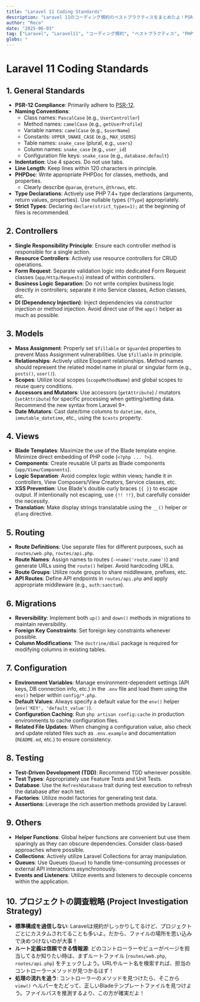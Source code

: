 ```yaml
---
title: "Laravel 11 Coding Standards"
description: "Laravel 11のコーディング規約のベストプラクティスをまとめたよ！PSR-12準拠の規約から、MVCの各コンポーネント、テストまで、Laravel開発の品質を高めるためのヒントが満載だよ！"
author: "Reco"
date: "2025-06-03"
tag: ["Laravel", "Laravel11", "コーディング規約", "ベストプラクティス", "PHP", "PSR-12"]
globs: *
---
```

# Laravel 11 Coding Standards

## 1. General Standards

*   **PSR-12 Compliance**: Primarily adhere to [PSR-12](https://www.php-fig.org/psr/psr-12/).
*   **Naming Conventions**:
    *   Class names: `PascalCase` (e.g., `UserController`)
    *   Method names: `camelCase` (e.g., `getUserProfile`)
    *   Variable names: `camelCase` (e.g., `$userName`)
    *   Constants: `UPPER_SNAKE_CASE` (e.g., `MAX_USERS`)
    *   Table names: `snake_case` (plural, e.g., `users`)
    *   Column names: `snake_case` (e.g., `user_id`)
    *   Configuration file keys: `snake_case` (e.g., `database.default`)
*   **Indentation**: Use 4 spaces. Do not use tabs.
*   **Line Length**: Keep lines within 120 characters in principle.
*   **PHPDoc**: Write appropriate PHPDoc for classes, methods, and properties.
    *   Clearly describe `@param`, `@return`, `@throws`, etc.
*   **Type Declarations**: Actively use PHP 7.4+ type declarations (arguments, return values, properties). Use nullable types (`?Type`) appropriately.
*   **Strict Types**: Declaring `declare(strict_types=1);` at the beginning of files is recommended.

## 2. Controllers

*   **Single Responsibility Principle**: Ensure each controller method is responsible for a single action.
*   **Resource Controllers**: Actively use resource controllers for CRUD operations.
*   **Form Request**: Separate validation logic into dedicated Form Request classes (`app/Http/Requests`) instead of within controllers.
*   **Business Logic Separation**: Do not write complex business logic directly in controllers; separate it into Service classes, Action classes, etc.
*   **DI (Dependency Injection)**: Inject dependencies via constructor injection or method injection. Avoid direct use of the `app()` helper as much as possible.

## 3. Models

*   **Mass Assignment**: Properly set `$fillable` or `$guarded` properties to prevent Mass Assignment vulnerabilities. Use `$fillable` in principle.
*   **Relationships**: Actively utilize Eloquent relationships. Method names should represent the related model name in plural or singular form (e.g., `posts()`, `user()`).
*   **Scopes**: Utilize local scopes (`scopeMethodName`) and global scopes to reuse query conditions.
*   **Accessors and Mutators**: Use accessors (`getAttribute`) / mutators (`setAttribute`) for specific processing when getting/setting data. Recommend the new syntax from Laravel 9+.
*   **Date Mutators**: Cast date/time columns to `datetime`, `date`, `immutable_datetime`, etc., using the `$casts` property.

## 4. Views

*   **Blade Templates**: Maximize the use of the Blade template engine. Minimize direct embedding of PHP code (`<?php ... ?>`).
*   **Components**: Create reusable UI parts as Blade components (`app/View/Components`).
*   **Logic Separation**: Avoid complex logic within views; handle it in controllers, View Composers/View Creators, Service classes, etc.
*   **XSS Prevention**: Use Blade's double curly braces `{{ }}` to escape output. If intentionally not escaping, use `{!! !!}`, but carefully consider the necessity.
*   **Translation**: Make display strings translatable using the `__()` helper or `@lang` directive.

## 5. Routing

*   **Route Definitions**: Use separate files for different purposes, such as `routes/web.php`, `routes/api.php`.
*   **Route Names**: Assign names to routes (`->name('route.name')`) and generate URLs using the `route()` helper. Avoid hardcoding URLs.
*   **Route Groups**: Utilize route groups to share middleware, prefixes, etc.
*   **API Routes**: Define API endpoints in `routes/api.php` and apply appropriate middleware (e.g., `auth:sanctum`).

## 6. Migrations

*   **Reversibility**: Implement both `up()` and `down()` methods in migrations to maintain reversibility.
*   **Foreign Key Constraints**: Set foreign key constraints whenever possible.
*   **Column Modifications**: The `doctrine/dbal` package is required for modifying columns in existing tables.

## 7. Configuration

*   **Environment Variables**: Manage environment-dependent settings (API keys, DB connection info, etc.) in the `.env` file and load them using the `env()` helper within `config/*.php`.
*   **Default Values**: Always specify a default value for the `env()` helper (`env('KEY', 'default_value')`).
*   **Configuration Caching**: Run `php artisan config:cache` in production environments to cache configuration files.
*   **Related File Updates**: When changing a configuration value, also check and update related files such as `.env.example` and documentation (`README.md`, etc.) to ensure consistency.

## 8. Testing

*   **Test-Driven Development (TDD)**: Recommend TDD whenever possible.
*   **Test Types**: Appropriately use Feature Tests and Unit Tests.
*   **Database**: Use the `RefreshDatabase` trait during test execution to refresh the database after each test.
*   **Factories**: Utilize model factories for generating test data.
*   **Assertions**: Leverage the rich assertion methods provided by Laravel.

## 9. Others

*   **Helper Functions**: Global helper functions are convenient but use them sparingly as they can obscure dependencies. Consider class-based approaches where possible.
*   **Collections**: Actively utilize Laravel Collections for array manipulation.
*   **Queues**: Use Queues (`Queue`) to handle time-consuming processes or external API interactions asynchronously.
*   **Events and Listeners**: Utilize events and listeners to decouple concerns within the application.

## 10. プロジェクトの調査戦略 (Project Investigation Strategy)

*   **標準構成を過信しない**: Laravelは規約がしっかりしてるけど、プロジェクトごとにカスタムされてることも多いよ。だから、ファイルの場所を思い込みで決めつけないのが大事！
*   **ルート定義は信頼できる情報源**: どのコントローラーやビューがページを担当してるか知りたい時は、まずルートファイル (`routes/web.php`, `routes/api.php`) をチェックしよう。URLやルート名を検索すれば、担当のコントローラーメソッドが見つかるはず！
*   **処理の流れを追う**: コントローラーのメソッドを見つけたら、そこから `view()` ヘルパーをたどって、正しいBladeテンプレートファイルを見つけよう。ファイルパスを推測するより、この方が確実だよ！
